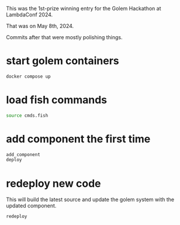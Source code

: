 This was the 1st-prize winning entry for the Golem Hackathon at LambdaConf 2024.

That was on May 8th, 2024.

Commits after that were mostly polishing things.

# start golem containers
``` bash
docker compose up
```

# load fish commands
``` bash
source cmds.fish
```

# add component the first time
``` bash
add_component
deploy
```

# redeploy new code
This will build the latest source and update the golem system with the updated component.

``` bash
redeploy
```
